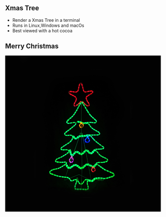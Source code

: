 ## Xmas Tree
* Render a Xmas Tree in a terminal
* Runs in Linux,Windows and macOs
* Best viewed with a hot cocoa
## Merry Christmas
![](xmasTree.jpeg)
